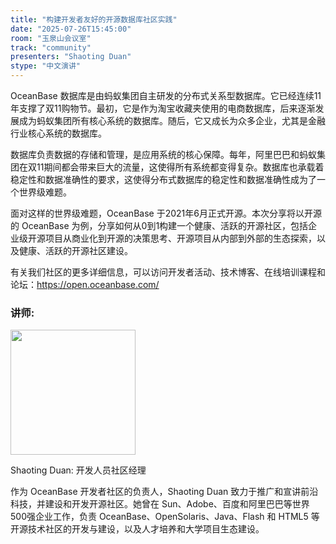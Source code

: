 ```yaml
---
title: "构建开发者友好的开源数据库社区实践"
date: "2025-07-26T15:45:00"
room: "玉泉山会议室"
track: "community"
presenters: "Shaoting Duan"
stype: "中文演讲"
---
```


OceanBase 数据库是由蚂蚁集团自主研发的分布式关系型数据库。它已经连续11年支撑了双11购物节。最初，它是作为淘宝收藏夹使用的电商数据库，后来逐渐发展成为蚂蚁集团所有核心系统的数据库。随后，它又成长为众多企业，尤其是金融行业核心系统的数据库。

数据库负责数据的存储和管理，是应用系统的核心保障。每年，阿里巴巴和蚂蚁集团在双11期间都会带来巨大的流量，这使得所有系统都变得复杂。数据库也承载着稳定性和数据准确性的要求，这使得分布式数据库的稳定性和数据准确性成为了一个世界级难题。

面对这样的世界级难题，OceanBase 于2021年6月正式开源。本次分享将以开源的 OceanBase 为例，分享如何从0到1构建一个健康、活跃的开源社区，包括企业级开源项目从商业化到开源的决策思考、开源项目从内部到外部的生态探索，以及健康、活跃的开源社区建设。

有关我们社区的更多详细信息，可以访问开发者活动、技术博客、在线培训课程和论坛：https://open.oceanbase.com/

### 讲师:

<img src="https://sessionize.com/image/ab9e-400o400o1-Dnvu6ddqricK6Mu1ScZ4uf.jpg" width="200" /><br/>

Shaoting Duan: 开发人员社区经理

作为 OceanBase 开发者社区的负责人，Shaoting Duan 致力于推广和宣讲前沿科技，并建设和开发开源社区。她曾在 Sun、Adobe、百度和阿里巴巴等世界500强企业工作，负责 OceanBase、OpenSolaris、Java、Flash 和 HTML5 等开源技术社区的开发与建设，以及人才培养和大学项目生态建设。